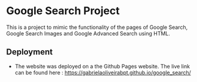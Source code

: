 # Google Search Project
This is a project to mimic the functionality of the pages of Google Search, Google Search Images and Google Advanced Search using HTML.

## Deployment

- The website was deployed on a the Github Pages website.
The live link can be found here : https://gabrielaoliveirabpt.github.io/google_search/
